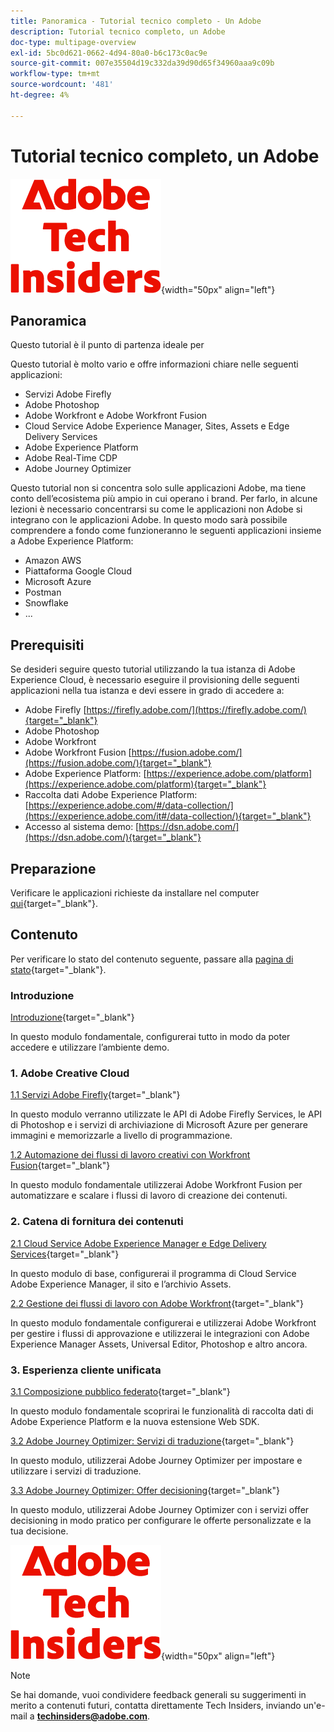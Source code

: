 ```yaml
---
title: Panoramica - Tutorial tecnico completo - Un Adobe
description: Tutorial tecnico completo, un Adobe
doc-type: multipage-overview
exl-id: 5bc0d621-0662-4d94-80a0-b6c173c0ac9e
source-git-commit: 007e35504d19c332da39d90d65f34960aaa9c09b
workflow-type: tm+mt
source-wordcount: '481'
ht-degree: 4%

---
```


# Tutorial tecnico completo, un Adobe

![Informazioni tecniche](./assets/images/techinsiders.png){width="50px" align="left"}

## Panoramica

Questo tutorial è il punto di partenza ideale per

Questo tutorial è molto vario e offre informazioni chiare nelle seguenti applicazioni:

- Servizi Adobe Firefly
- Adobe Photoshop
- Adobe Workfront e Adobe Workfront Fusion
- Cloud Service Adobe Experience Manager, Sites, Assets e Edge Delivery Services
- Adobe Experience Platform
- Adobe Real-Time CDP
- Adobe Journey Optimizer


Questo tutorial non si concentra solo sulle applicazioni Adobe, ma tiene conto dell’ecosistema più ampio in cui operano i brand. Per farlo, in alcune lezioni è necessario concentrarsi su come le applicazioni non Adobe si integrano con le applicazioni Adobe. In questo modo sarà possibile comprendere a fondo come funzioneranno le seguenti applicazioni insieme a Adobe Experience Platform:

- Amazon AWS
- Piattaforma Google Cloud
- Microsoft Azure
- Postman
- Snowflake
- ...

## Prerequisiti

Se desideri seguire questo tutorial utilizzando la tua istanza di Adobe Experience Cloud, è necessario eseguire il provisioning delle seguenti applicazioni nella tua istanza e devi essere in grado di accedere a:

- Adobe Firefly [https://firefly.adobe.com/](https://firefly.adobe.com/){target="_blank"}
- Adobe Photoshop
- Adobe Workfront
- Adobe Workfront Fusion [https://fusion.adobe.com/](https://fusion.adobe.com/){target="_blank"}
- Adobe Experience Platform: [https://experience.adobe.com/platform](https://experience.adobe.com/platform){target="_blank"}
- Raccolta dati Adobe Experience Platform: [https://experience.adobe.com/#/data-collection/](https://experience.adobe.com/it#/data-collection/){target="_blank"}
- Accesso al sistema demo: [https://dsn.adobe.com/](https://dsn.adobe.com/){target="_blank"}

## Preparazione

Verificare le applicazioni richieste da installare nel computer [qui](./prework.md){target="_blank"}.

## Contenuto

Per verificare lo stato del contenuto seguente, passare alla [pagina di stato](./status.md){target="_blank"}.

### Introduzione

[Introduzione](./modules/getting-started/gettingstarted/getting-started.md){target="_blank"}

In questo modulo fondamentale, configurerai tutto in modo da poter accedere e utilizzare l’ambiente demo.

### 1. Adobe Creative Cloud

[1.1 Servizi Adobe Firefly](./modules/creative-cloud/module1.1/firefly-services.md){target="_blank"}

In questo modulo verranno utilizzate le API di Adobe Firefly Services, le API di Photoshop e i servizi di archiviazione di Microsoft Azure per generare immagini e memorizzarle a livello di programmazione.

[1.2 Automazione dei flussi di lavoro creativi con Workfront Fusion](./modules/creative-cloud/module1.2/automation.md){target="_blank"}

In questo modulo fondamentale utilizzerai Adobe Workfront Fusion per automatizzare e scalare i flussi di lavoro di creazione dei contenuti.

### 2. Catena di fornitura dei contenuti

[2.1 Cloud Service Adobe Experience Manager e Edge Delivery Services](./modules/csc/module2.1/aemcs.md){target="_blank"}

In questo modulo di base, configurerai il programma di Cloud Service Adobe Experience Manager, il sito e l’archivio Assets.

[2.2 Gestione dei flussi di lavoro con Adobe Workfront](./modules/csc/module2.2/workfront.md){target="_blank"}

In questo modulo fondamentale configurerai e utilizzerai Adobe Workfront per gestire i flussi di approvazione e utilizzerai le integrazioni con Adobe Experience Manager Assets, Universal Editor, Photoshop e altro ancora.

### 3. Esperienza cliente unificata

[3.1 Composizione pubblico federato](./modules/uce/module3.1/fac.md){target="_blank"}

In questo modulo fondamentale scoprirai le funzionalità di raccolta dati di Adobe Experience Platform e la nuova estensione Web SDK.

[3.2 Adobe Journey Optimizer: Servizi di traduzione](./modules/uce/module3.2/ajotranslationsvcs.md){target="_blank"}

In questo modulo, utilizzerai Adobe Journey Optimizer per impostare e utilizzare i servizi di traduzione.

[3.3 Adobe Journey Optimizer: Offer decisioning](./modules/uce/module3.3/offer-decisioning.md){target="_blank"}

In questo modulo, utilizzerai Adobe Journey Optimizer con i servizi offer decisioning in modo pratico per configurare le offerte personalizzate e la tua decisione.

![Informazioni tecniche](./assets/images/techinsiders.png){width="50px" align="left"}

>[!NOTE]
>
>Se hai domande, vuoi condividere feedback generali su suggerimenti in merito a contenuti futuri, contatta direttamente Tech Insiders, inviando un&#39;e-mail a **techinsiders@adobe.com**.

